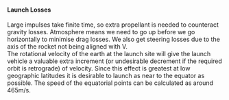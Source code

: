 #### Launch Losses
Large impulses take finite time, so extra propellant is needed to counteract gravity losses.
Atmosphere means we need to go up before we go horizontally to minimise drag losses.
We also get steering losses due to the axis of the rocket not being aligned with V.
\
The rotational velocity of the earth at the launch site will give the launch vehicle a valuable extra increment (or undesirable decrement if the required orbit is retrograde) of velocity. Since this effect is greatest at low geographic latitudes it is desirable to launch as near to the equator as possible.
The speed of the equatorial points can be calculated as around 465m/s. 